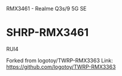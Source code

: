 RMX3461 - Realme Q3s/9 5G SE

# SHRP-RMX3461
RUI4

Forked from logotoy/TWRP-RMX3363 Link: https://github.com/logotoy/TWRP-RMX3363
